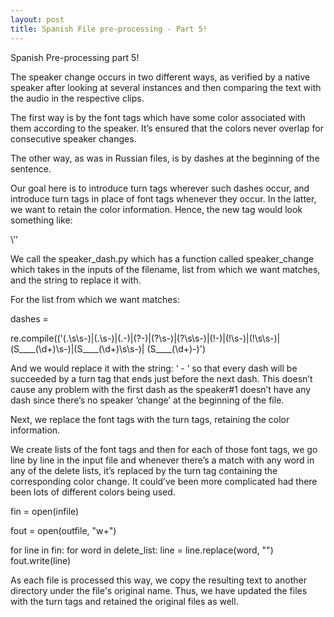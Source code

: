 ```yaml
---
layout: post
title: Spanish File pre-processing - Part 5!
---
```


Spanish Pre-processing part 5!

The speaker change occurs in two different ways, as verified by a native speaker after looking at several instances and then comparing the text with the audio in the respective clips.

The first way is by the font tags which have some color associated with them according to the speaker. It’s ensured that the colors never overlap for consecutive speaker changes. 

The other way, as was in Russian files, is by dashes at the beginning of the sentence.

Our goal here is to introduce turn tags wherever such dashes occur, and introduce turn tags in place of font tags whenever they occur. In the latter, we want to retain the color information. Hence, the new tag would look something like:

\’<turn speaker = “color_code” >’

We call the speaker_dash.py which has a function called speaker_change which takes in the inputs of the filename, list from which we want matches, and the string to replace it with.

For the list from which we want matches:

 dashes = 

re.compile(('(\.\s\s-)|(\.\s-)|(\.-)|(\?-)|(\?\s-)|(\?\s\s-)|(!-)|(!\s-)|(!\s\s-)|(S____(\d+)\s-)|(S____(\d+)\s\s-)| (S____(\d+)-)')

And we would replace it with the string: ‘</turn> - <turn>’ so that every dash will be succeeded by a turn tag that ends just before the next dash. This doesn’t cause any problem with the first dash as the speaker#1 doesn’t have any dash since there’s no speaker ‘change’ at the beginning of the file.

Next, we replace the font tags with the turn tags, retaining the color information. 

We create lists of the font tags and then for each of those font tags, we go line by line in the input file and whenever there’s a match with any word in any of the delete lists, it’s replaced by the turn tag containing the corresponding color change. It could’ve been more complicated had there been lots of different colors being used. 

fin = open(infile) 

fout = open(outfile, "w+")

for line in fin: 
     for word in delete_list:
           line = line.replace(word, "</turn>") 
     fout.write(line)

As each file is processed this way, we copy the resulting text to another directory under the file's original name. Thus, we have updated the files with the turn tags and retained the original files as well.

